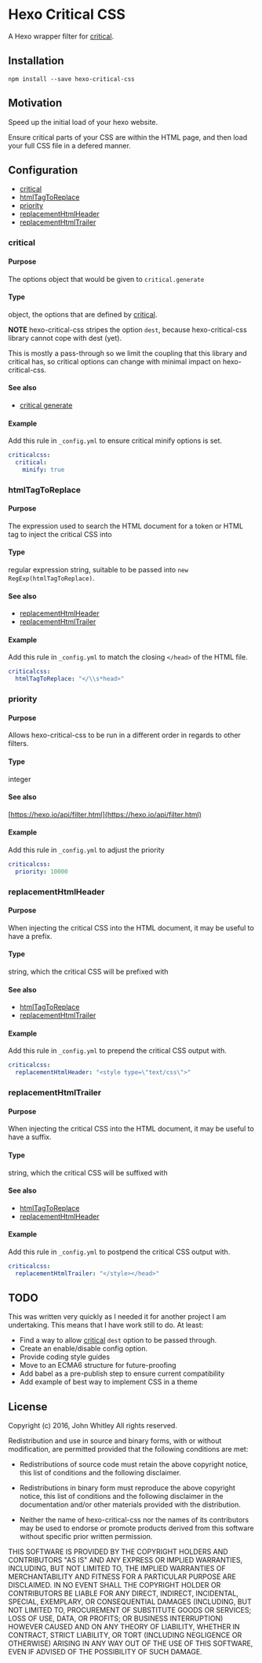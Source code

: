 # Hexo Critical CSS

A Hexo wrapper filter for [critical](https://github.com/addyosmani/critical#readme).

## Installation

```Shell
npm install --save hexo-critical-css
```

## Motivation

Speed up the initial load of your hexo website.

Ensure critical parts of your CSS are within the HTML page, and then
load your full CSS file in a defered manner.

## Configuration
* [critical](#critical)
* [htmlTagToReplace](#htmltagtoreplace)
* [priority](#priority)
* [replacementHtmlHeader](#replacementhtmlheader)
* [replacementHtmlTrailer](#replacementhtmltrailer)

### critical
#### Purpose
The options object that would be given to `critical.generate`
#### Type
object, the options that are defined by
[critical](https://github.com/addyosmani/critical#options).

**NOTE** hexo-critical-css stripes the option `dest`, because
hexo-critical-css library cannot cope with dest (yet).

This is mostly a pass-through so we limit the coupling that this library
and critical has, so critical options can change with minimal impact
on hexo-critical-css.
#### See also
* [critical generate](https://github.com/addyosmani/critical#options)

#### Example
Add this rule in `_config.yml` to ensure critical minify options is set.
```YAML
criticalcss:
  critical:
    minify: true
```

### htmlTagToReplace
#### Purpose
The expression used to search the HTML document for a token or HTML tag to inject the critical CSS into
#### Type
regular expression string, suitable to be passed into `new RegExp(htmlTagToReplace)`.
#### See also
* [replacementHtmlHeader](#replacementhtmlheader)
* [replacementHtmlTrailer](#replacementhtmltrailer)

#### Example
Add this rule in `_config.yml` to match the closing `</head>` of the HTML file.
```YAML
criticalcss:
  htmlTagToReplace: "</\\s*head>"
```

### priority
#### Purpose
Allows hexo-critical-css to be run in a different order in regards to other filters.
#### Type
integer
#### See also
[https://hexo.io/api/filter.html](https://hexo.io/api/filter.html)

#### Example
Add this rule in `_config.yml` to adjust the priority
```YAML
criticalcss:
  priority: 10000
```

### replacementHtmlHeader
#### Purpose
When injecting the critical CSS into the HTML document, it may be useful to have a prefix.
#### Type
string, which the critical CSS will be prefixed with
#### See also
* [htmlTagToReplace](#htmltagtoreplace)
* [replacementHtmlTrailer](#replacementhtmltrailer)

#### Example
Add this rule in `_config.yml` to prepend the critical CSS output with.
```YAML
criticalcss:
  replacementHtmlHeader: "<style type=\"text/css\">"
```

### replacementHtmlTrailer
#### Purpose
When injecting the critical CSS into the HTML document, it may be useful to have a suffix.
#### Type
string, which the critical CSS will be suffixed with
#### See also
* [htmlTagToReplace](#htmlTagToReplace)
* [replacementHtmlHeader](#replacementHtmlHeader)

#### Example
Add this rule in `_config.yml` to postpend the critical CSS output with.
```YAML
criticalcss:
  replacementHtmlTrailer: "</style></head>"
```

## TODO

This was written very quickly as I needed it for another project I
am undertaking.  This means that I have work still to do.  At least:

* Find a way to allow [critical](https://github.com/addyosmani/critical#options) `dest` option to be passed through.
* Create an enable/disable config option.
* Provide coding style guides
* Move to an ECMA6 structure for future-proofing
* Add babel as a pre-publish step to ensure current compatibility
* Add example of best way to implement CSS in a theme

## License

Copyright (c) 2016, John Whitley
All rights reserved.

Redistribution and use in source and binary forms, with or without
modification, are permitted provided that the following conditions are met:

* Redistributions of source code must retain the above copyright notice, this
  list of conditions and the following disclaimer.

* Redistributions in binary form must reproduce the above copyright notice,
  this list of conditions and the following disclaimer in the documentation
  and/or other materials provided with the distribution.

* Neither the name of hexo-critical-css nor the names of its
  contributors may be used to endorse or promote products derived from
  this software without specific prior written permission.

THIS SOFTWARE IS PROVIDED BY THE COPYRIGHT HOLDERS AND CONTRIBUTORS "AS IS"
AND ANY EXPRESS OR IMPLIED WARRANTIES, INCLUDING, BUT NOT LIMITED TO, THE
IMPLIED WARRANTIES OF MERCHANTABILITY AND FITNESS FOR A PARTICULAR PURPOSE ARE
DISCLAIMED. IN NO EVENT SHALL THE COPYRIGHT HOLDER OR CONTRIBUTORS BE LIABLE
FOR ANY DIRECT, INDIRECT, INCIDENTAL, SPECIAL, EXEMPLARY, OR CONSEQUENTIAL
DAMAGES (INCLUDING, BUT NOT LIMITED TO, PROCUREMENT OF SUBSTITUTE GOODS OR
SERVICES; LOSS OF USE, DATA, OR PROFITS; OR BUSINESS INTERRUPTION) HOWEVER
CAUSED AND ON ANY THEORY OF LIABILITY, WHETHER IN CONTRACT, STRICT LIABILITY,
OR TORT (INCLUDING NEGLIGENCE OR OTHERWISE) ARISING IN ANY WAY OUT OF THE USE
OF THIS SOFTWARE, EVEN IF ADVISED OF THE POSSIBILITY OF SUCH DAMAGE.
